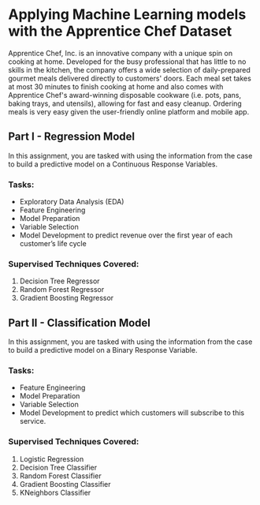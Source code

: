 # Applying Machine Learning models with the Apprentice Chef Dataset
Apprentice Chef, Inc. is an innovative company with a unique spin on cooking at home. Developed for the busy professional that has little to no skills in the kitchen, the company offers a wide selection of daily-prepared gourmet meals delivered directly to customers' doors. Each meal set takes at most 30 minutes to finish cooking at home and also comes with Apprentice Chef's award-winning disposable cookware (i.e. pots, pans, baking trays, and utensils), allowing for fast and easy cleanup. Ordering meals is very easy given the user-friendly online platform and mobile app.


## Part I - Regression Model
In this assignment, you are tasked with using the information from the case to build a predictive model on a Continuous Response Variables. 

### Tasks:
* Exploratory Data Analysis (EDA)
* Feature Engineering 
* Model Preparation
* Variable Selection
* Model Development to predict revenue over the first year of each customer’s life cycle

### Supervised Techniques Covered:
1. Decision Tree Regressor    
2. Random Forest Regressor    
3. Gradient Boosting Regressor

## Part II - Classification Model 
In this assignment, you are tasked with using the information from the case to build a predictive model on a Binary Response Variable.

### Tasks: 
* Feature Engineering 
* Model Preparation
* Variable Selection
* Model Development to predict which customers will subscribe to this service.

### Supervised Techniques Covered:
1. Logistic Regression
2. Decision Tree Classifier
3. Random Forest Classifier
4. Gradient Boosting Classifier
5. KNeighbors Classifier
